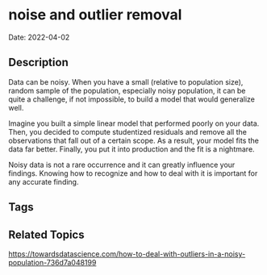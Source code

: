 # noise and outlier removal

Date: 2022-04-02

## Description
Data can be noisy. When you have a small (relative to population size), random sample of the population, especially noisy population, it can be quite a challenge, if not impossible, to build a model that would generalize well.

Imagine you built a simple linear model that performed poorly on your data. Then, you decided to compute studentized residuals and remove all the observations that fall out of a certain scope. As a result, your model fits the data far better. Finally, you put it into production and the fit is a nightmare.

Noisy data is not a rare occurrence and it can greatly influence your findings. Knowing how to recognize and how to deal with it is important for any accurate finding.

## Tags


## Related Topics
https://towardsdatascience.com/how-to-deal-with-outliers-in-a-noisy-population-736d7a048199